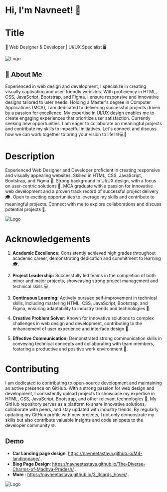 # Hi, I'm **Navneet**! 👋
# Title
🎨 Web Designer & Developer | UI/UX Specialist 🖥️

![Logo](https://user-images.githubusercontent.com/74038190/212749447-bfb7e725-6987-49d9-ae85-2015e3e7cc41.gif)


## 🚀 About Me

Experienced in web design and development, I specialize in creating visually captivating and user-friendly websites. With proficiency in HTML, CSS, JavaScript, Bootstrap, and Figma, I ensure responsive and innovative designs tailored to user needs. Holding a Master's degree in Computer Applications (MCA), I am dedicated to delivering successful projects driven by a passion for excellence. My expertise in UI/UX design enables me to create engaging experiences that prioritize user satisfaction. Currently seeking new opportunities, I am eager to collaborate on meaningful projects and contribute my skills to impactful initiatives. Let's connect and discuss how we can work together to bring your vision to life! 🌐💻🎨




# Description
Experienced Web Designer and Developer proficient in creating responsive and visually appealing websites. Skilled in HTML, CSS, JavaScript, Bootstrap, and Figma 🚀. Strong background in UI/UX design, with a focus on user-centric solutions 🌟. MCA graduate with a passion for innovative web development and a proven track record of successful project delivery 🎓. Open to exciting opportunities to leverage my skills and contribute to meaningful projects. Connect with me to explore collaborations and discuss potential projects 💬.



![Logo](https://cdn.rentechdigital.com/common_files/blogs/dotcom-blog/what-is-a-design-first-strategy-in-web-design-1-content-first-vs-design-first-strategy-in-web-design-which-is-better-dotcom-blog-14-8-23.gif)



# Acknowledgements



1. **Academic Excellence:** Consistently achieved high grades throughout academic career, demonstrating dedication and commitment to learning 🎓.

2. **Project Leadership:** Successfully led teams in the completion of both minor and major projects, showcasing strong project management and technical skills 💻.

3. **Continuous Learning:** Actively pursued self-improvement in technical skills, including mastering HTML, CSS, JavaScript, Bootstrap, and Figma, ensuring adaptability to industry trends and technologies 🌟.

4. **Creative Problem Solver:** Known for innovative solutions to complex challenges in web design and development, contributing to the enhancement of user experience and interface design 🚀.

5. **Effective Communication:** Demonstrated strong communication skills in conveying technical concepts and collaborating with team members, fostering a productive and positive work environment 📢.


# Contributing

I am dedicated to contributing to open-source development and maintaining an active presence on GitHub. With a strong passion for web design and development, I consistently upload projects to showcase my expertise in HTML, CSS, JavaScript, Bootstrap, and other relevant technologies 🚀. My GitHub repository serves as a platform to share innovative solutions, collaborate with peers, and stay updated with industry trends. By regularly updating my GitHub profile with new projects, I not only demonstrate my skills but also contribute valuable insights and code snippets to the developer community 🌐.

## Demo

- **Car Landing page design**: https://navneetastaya.github.io/M4-landingpage/ .
- **Blog Page Design**: https://navneetastaya.github.io/The-Diverse-Charms-of-Madhya-Pradesh/ .
- **More** : https://navneetastaya.github.io/3_3cards_hover/ .


![Logo](https://edutechsuvidha.com/wp-content/uploads/2020/09/Website-Development.gif)




